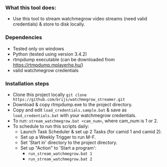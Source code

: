 
### What this tool does:
- Use this tool to stream watchmegrow video streams (need valid credentials) & store to disk locally.

### Dependencies
- Tested only on windows
- Python (tested using version 3.4.2)
- rtmpdump executable (can be downloaded from https://rtmpdump.mplayerhq.hu/)
- valid watchmegrow credentials

### Installation steps
- Clone this project locally 
`git clone https://github.com/brijs/watchmegrow_streamer.git`
- Download & copy rtmpdump.exe to the project directory.
- Copy and edit `load_credentials.sample.bat` & save as `load_credentials.bat` with your watchmegrow credentials.
- To run: `stream_watchmegrow.bat <cam_num>`, where cam_num is 1 or 2.
- To schedule to run this scripts daily:
  - Launch Task Scheduler & set up 2 Tasks (for camid 1 and camid 2).
  - Set up a Weekly Trigger to run M-F.
  - Set 'Start in' directory to the project directory.
  - Set up "Action" to 'Start a program':
    - `run_stream_watchmegrow.bat 1`
    - `run_stream_watchmegrow.bat 2`
